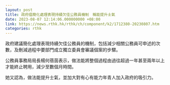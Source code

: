 ```yaml
---
layout: post
title: 政府倡簡化處理表現持續欠佳公務員機制　稱能提升士氣
date: 2023-08-07 12:14:06.000000000 +08:00
link: https://news.rthk.hk/rthk/ch/component/k2/1712380-20230807.htm
categories: rthk
---
```


政府建議簡化處理表現持續欠佳公務員的機制，包括減少相關公務員可申述的次數，及刪減過程中要部門成立獨立委員會審議個案的步驟。

公務員事務局局長楊何蓓茵表示，做法能將整個過程由過往超過一年甚至兩年以上才能終止聘用，減少至數個月時間。

她又認為，做法能提升士氣，並加大對有心有能力年青人加入政府的吸引力。
